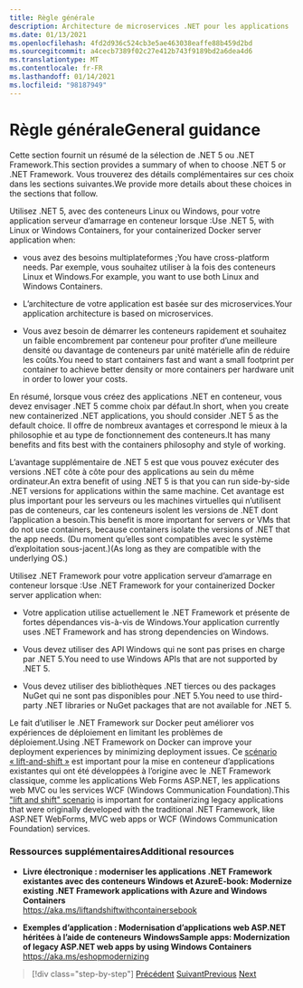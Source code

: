```yaml
---
title: Règle générale
description: Architecture de microservices .NET pour les applications .NET en conteneur | Recommandations générales
ms.date: 01/13/2021
ms.openlocfilehash: 4fd2d936c524cb3e5ae463038eaffe88b459d2bd
ms.sourcegitcommit: a4cecb7389f02c27e412b743f9189bd2a6dea4d6
ms.translationtype: MT
ms.contentlocale: fr-FR
ms.lasthandoff: 01/14/2021
ms.locfileid: "98187949"
---
```

# <a name="general-guidance"></a><span data-ttu-id="c1983-103">Règle générale</span><span class="sxs-lookup"><span data-stu-id="c1983-103">General guidance</span></span>

<span data-ttu-id="c1983-104">Cette section fournit un résumé de la sélection de .NET 5 ou .NET Framework.</span><span class="sxs-lookup"><span data-stu-id="c1983-104">This section provides a summary of when to choose .NET 5 or .NET Framework.</span></span> <span data-ttu-id="c1983-105">Vous trouverez des détails complémentaires sur ces choix dans les sections suivantes.</span><span class="sxs-lookup"><span data-stu-id="c1983-105">We provide more details about these choices in the sections that follow.</span></span>

<span data-ttu-id="c1983-106">Utilisez .NET 5, avec des conteneurs Linux ou Windows, pour votre application serveur d’amarrage en conteneur lorsque :</span><span class="sxs-lookup"><span data-stu-id="c1983-106">Use .NET 5, with Linux or Windows Containers, for your containerized Docker server application when:</span></span>

- <span data-ttu-id="c1983-107">vous avez des besoins multiplateformes ;</span><span class="sxs-lookup"><span data-stu-id="c1983-107">You have cross-platform needs.</span></span> <span data-ttu-id="c1983-108">Par exemple, vous souhaitez utiliser à la fois des conteneurs Linux et Windows.</span><span class="sxs-lookup"><span data-stu-id="c1983-108">For example, you want to use both Linux and Windows Containers.</span></span>

- <span data-ttu-id="c1983-109">L’architecture de votre application est basée sur des microservices.</span><span class="sxs-lookup"><span data-stu-id="c1983-109">Your application architecture is based on microservices.</span></span>

- <span data-ttu-id="c1983-110">Vous avez besoin de démarrer les conteneurs rapidement et souhaitez un faible encombrement par conteneur pour profiter d’une meilleure densité ou davantage de conteneurs par unité matérielle afin de réduire les coûts.</span><span class="sxs-lookup"><span data-stu-id="c1983-110">You need to start containers fast and want a small footprint per container to achieve better density or more containers per hardware unit in order to lower your costs.</span></span>

<span data-ttu-id="c1983-111">En résumé, lorsque vous créez des applications .NET en conteneur, vous devez envisager .NET 5 comme choix par défaut.</span><span class="sxs-lookup"><span data-stu-id="c1983-111">In short, when you create new containerized .NET applications, you should consider .NET 5 as the default choice.</span></span> <span data-ttu-id="c1983-112">Il offre de nombreux avantages et correspond le mieux à la philosophie et au type de fonctionnement des conteneurs.</span><span class="sxs-lookup"><span data-stu-id="c1983-112">It has many benefits and fits best with the containers philosophy and style of working.</span></span>

<span data-ttu-id="c1983-113">L’avantage supplémentaire de .NET 5 est que vous pouvez exécuter des versions .NET côte à côte pour des applications au sein du même ordinateur.</span><span class="sxs-lookup"><span data-stu-id="c1983-113">An extra benefit of using .NET 5 is that you can run side-by-side .NET versions for applications within the same machine.</span></span> <span data-ttu-id="c1983-114">Cet avantage est plus important pour les serveurs ou les machines virtuelles qui n’utilisent pas de conteneurs, car les conteneurs isolent les versions de .NET dont l’application a besoin.</span><span class="sxs-lookup"><span data-stu-id="c1983-114">This benefit is more important for servers or VMs that do not use containers, because containers isolate the versions of .NET that the app needs.</span></span> <span data-ttu-id="c1983-115">(Du moment qu’elles sont compatibles avec le système d’exploitation sous-jacent.)</span><span class="sxs-lookup"><span data-stu-id="c1983-115">(As long as they are compatible with the underlying OS.)</span></span>

<span data-ttu-id="c1983-116">Utilisez .NET Framework pour votre application serveur d’amarrage en conteneur lorsque :</span><span class="sxs-lookup"><span data-stu-id="c1983-116">Use .NET Framework for your containerized Docker server application when:</span></span>

- <span data-ttu-id="c1983-117">Votre application utilise actuellement le .NET Framework et présente de fortes dépendances vis-à-vis de Windows.</span><span class="sxs-lookup"><span data-stu-id="c1983-117">Your application currently uses .NET Framework and has strong dependencies on Windows.</span></span>

- <span data-ttu-id="c1983-118">Vous devez utiliser des API Windows qui ne sont pas prises en charge par .NET 5.</span><span class="sxs-lookup"><span data-stu-id="c1983-118">You need to use Windows APIs that are not supported by .NET 5.</span></span>

- <span data-ttu-id="c1983-119">Vous devez utiliser des bibliothèques .NET tierces ou des packages NuGet qui ne sont pas disponibles pour .NET 5.</span><span class="sxs-lookup"><span data-stu-id="c1983-119">You need to use third-party .NET libraries or NuGet packages that are not available for .NET 5.</span></span>

<span data-ttu-id="c1983-120">Le fait d’utiliser le .NET Framework sur Docker peut améliorer vos expériences de déploiement en limitant les problèmes de déploiement.</span><span class="sxs-lookup"><span data-stu-id="c1983-120">Using .NET Framework on Docker can improve your deployment experiences by minimizing deployment issues.</span></span> <span data-ttu-id="c1983-121">Ce [scénario « lift-and-shift »](https://aka.ms/liftandshiftwithcontainersebook) est important pour la mise en conteneur d’applications existantes qui ont été développées à l’origine avec le .NET Framework classique, comme les applications Web Forms ASP.NET, les applications web MVC ou les services WCF (Windows Communication Foundation).</span><span class="sxs-lookup"><span data-stu-id="c1983-121">This ["lift and shift" scenario](https://aka.ms/liftandshiftwithcontainersebook) is important for containerizing legacy applications that were originally developed with the traditional .NET Framework, like ASP.NET WebForms, MVC web apps or WCF (Windows Communication Foundation) services.</span></span>

### <a name="additional-resources"></a><span data-ttu-id="c1983-122">Ressources supplémentaires</span><span class="sxs-lookup"><span data-stu-id="c1983-122">Additional resources</span></span>

- <span data-ttu-id="c1983-123">**Livre électronique : moderniser les applications .NET Framework existantes avec des conteneurs Windows et Azure**</span><span class="sxs-lookup"><span data-stu-id="c1983-123">**E-book: Modernize existing .NET Framework applications with Azure and Windows Containers**</span></span>  
    <https://aka.ms/liftandshiftwithcontainersebook>

- <span data-ttu-id="c1983-124">**Exemples d’application : Modernisation d’applications web ASP.NET héritées à l’aide de conteneurs Windows**</span><span class="sxs-lookup"><span data-stu-id="c1983-124">**Sample apps: Modernization of legacy ASP.NET web apps by using Windows Containers**</span></span>  
    <https://aka.ms/eshopmodernizing>

>[!div class="step-by-step"]
><span data-ttu-id="c1983-125">[Précédent](index.md) 
> [Suivant](net-core-container-scenarios.md)</span><span class="sxs-lookup"><span data-stu-id="c1983-125">[Previous](index.md)
[Next](net-core-container-scenarios.md)</span></span>
